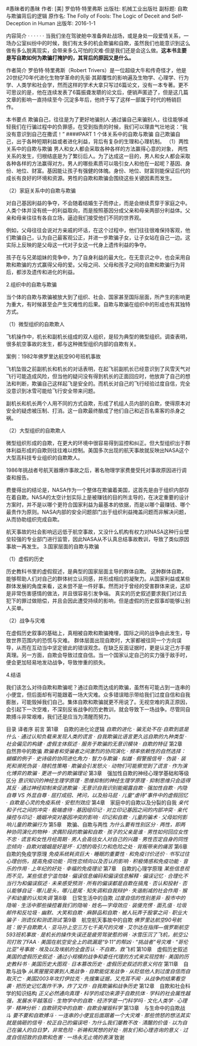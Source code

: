 #愚昧者的愚昧
作者:  [美] 罗伯特·特里弗斯
出版社: 机械工业出版社
副标题: 自欺与欺骗背后的逻辑
原作名: The Folly of Fools: The Logic of Deceit and Self-Deception in Human
出版年: 2016-1-1

 内容简介  · · · · · ·
当我们坐在驾驶舱中准备奔赴战场，或是身处一段爱情关系，一场办公室纠纷中的时候，我们有太多的机会欺骗和自欺，虽然我们也能意识到这么做有多么脱离现实，会带来多么可怕的灾难·但是我们还是会这么做。**这本书主要是写自欺如何为欺骗打掩护的，其背后的原因又是什么。**

作者简介 
罗伯特·特里弗斯（Robert Trivers）是一位超级大牛和传奇怪才，他是20世纪70年代进化生物学革命的先驱·其颠覆性的影响遍及生物学、心理学、行为学、人类学和社会学，然而这样的学术大拿只写过6篇论文，没有一本专著。更不可思议的是，他在连续发表了6篇振聋发聩的论文后，便销声匿迹了，但是这几篇文章的影响一直持续至今·沉淀多年后，他终于写了这样一部属于时代的畅销巨作。

本书要点
欺骗自己，往往是为了更好地骗别人·通过骗自己来骗别人，往往能够减轻我们在行骗过程中的负罪感，在受到指责的时候，我们可以理直气壮地说：“我没有意识到自己在撒谎！”
####PART 1 个体关系中的自欺与欺骗
自己欺骗自己，出于各种短期利益或者进化利益，背后有复杂的生理和心理机制。
（1）两性关系中的自欺与欺骗
男人和女人都会采取各种各样的方法赢得心意的对象，
两性关系的发生，归根结底是为了繁衍后人。为了达成这一目的，男人和女人都会采取各种各样的方法赢得对方。男人的哪些素质可以吸引女人和他在一起呢？基因、身份、地位、财富。基因能让孩子有强健的体魄。身份、地位、财富则能保证后代的成长有良好的环境和资源。男性的自欺和欺骗会围绕这些关键因素而发生。

（2）家庭关系中的自欺与欺骗

对自己基因利益的争夺，不会随着结婚生子而停止，而是会继续贯穿于家庭之中。人类个体并没有统一的利益取向，而是按照基因分成父亲和母亲两部分利益体。父亲和母亲往往有各自立场，逼迫我们接受他们不同的世界观。

例如，父母往往会说对方亲戚的坏话，在这个过程中，他们往往很难保持客观，他们欺骗自己，认为自己最客观公正，并进一步欺骗子女，让子女站在自己一边。这实际上反映的是父母这一代对子女这一代身上遗传利益的争夺。

孩子在与兄弟姐妹的竞争中，为了自身利益的最大化，在无意识之中，也会采用自欺和欺骗的方式赢得父母的爱。父母之间、父母和孩子之间的自欺和欺骗行为背后，都涉及遗传和进化的利益。

2.组织中的自欺与欺骗

当个体的自欺与欺骗被放大到了组织、社会、国家甚至国际层面，所产生的影响更为重大，有时候甚至会产生灾难性的后果。自欺与欺骗在组织中的形成也有其独特方式。

（1）微型组织的自欺欺人

飞机操作中，机长和副机长组成的双人组织，是较为典型的微型组织。调查表明，很多航空事故的发生，都与这种微型组织内部的自欺有关。

案例：1982年佛罗里达航空90号班机事故

飞机坠毁之前副机长和机长的对话表明，在起飞前副机长已经意识到了风雪天气对飞行可能造成风险，但当他的疑问没有得到机长的正面回应时，他放弃了自己的想法和判断，欺骗自己这样起飞是安全的。而机长对自己的飞行经验过度自信，完全没意识到冰雪可能给飞行安全带来问题。

副机长和机长两个人用不同的方式自欺，形成了机组人员内部的自欺，使得原本对安全的疑虑被压制、打消。这一自欺最终酿成了他们自己和近百名乘客的杀身之祸。

（2）大型组织的自欺欺人

微型组织形成的自欺，在更大的环境中很容易得到监控和纠正。但大型组织出于群体利益形成的自欺则往往难以控制。美国多次出现的航天事故就反映出NASA这个大型高科技专业组织的自欺欺人。

1986年挑战者号航天器爆炸事故之后，著名物理学家费曼受托对事故原因进行调查和报告。

费曼得出的结论是，NASA作为一个整体在欺骗着美国，这首先是由于组织内部存在着自欺。NASA的太空计划实际上是被赚钱的目的所主导的，在决定重要的设计方案时，并不是以哪个更符合国家利益为最基本的依据，而是以哪个最赚钱、哪个最贵作为原则。NASA内部的安全问题部门出于组织利益掩盖问题而非解决问题，从而协助组织完成自欺。

航天事故的社会影响远远低于航空事故，又没什么机构有权力对NASA这种行业壁垒较强的专业部门进行监管，因此NASA从不认真总结事故教训，导致了类似原因事故一再发生。
3.国家层面的自欺与欺骗

（1）虚假的历史

历史教科书里的虚假叙述，是典型的国家层面主导的群体自欺。
这种群体自欺，能够帮助人们对自己的群体树立认同感，并形成相应的凝聚力。从国家利益或某些群体发展的角度来看，这未尝不是一件好事。然而对于曾经的受害群体来说，这却是非常伤害感情的做法，并且很容易引发争端。
真实的历史叙述要求我们对过去犯下的罪过做赔偿，并且会因此遭受持续的影响，但是虚假的历史叙事却能够让别人买单。

（2）战争与灾难

在虚假历史叙事的基础上，真相被自欺和欺骗掩埋，国际之间的战争由此发生，导致世界范围内的恐慌与灾难。
群体层面出现自欺时，大家都被往同一个方向误导，从而在互动当中坚定彼此的错误观念。在缺乏反面证据时，更是认定己方手握真理。另一方面，自欺会导致过度自信。当一个国家认定自己的实力强于敌手时，便会更加轻易地发动战争，导致惨重的损失。

4.结语

我们该怎么对待自欺和欺骗呢？通过自欺而达成的欺骗，虽然有可能占到一连串的小便宜，但后面却有可能跟着一场大灾难。众多错误暗示带给我们过度自信和自我膨胀，可能毁掉我们自己。集体自欺和欺骗就更不用说了。无视空难的真正原因，会引起下一次空难，不深刻反省战争的历史教训，就会导致下一场战争。尽管同自欺搏斗非常艰难，我们还是应当为清醒而努力。











目录
译者序
前言
第1章　自欺的进化论逻辑
*自欺的进化  · 骗无处不在·自欺到底是什么 · 通过认知负载来发现人类的谎言 · 自我欺骗比语言更久远自欺的九种类型 · 社会偏见的构建 · 虚假主体叙述 · 服务于欺骗的无意识模块 · 自欺的特征*
第2章　自然界中的欺骗
*欺骗者和受骗者之间激烈的协同演化 · 频率依赖性的自然选择：蝴蝶的例子 · 史诗级的协同进化角力 ·  智力与欺骗 · 拟雌 · 假警报信号 · 伪装 · 装死和濒死伪装 · 随机性策略 · 欺骗会引发怒火 · 动物们可能察觉到了谎言 · 作为演化博弈的欺骗 · 更进一步的欺骗理论*
第3章　强加性自欺的神经心理学基础和等级区分
*意识知识的神经生理学原理 · 思维抑制的神经生理学原理 · 抑制思维只会适得其反 · 通过神经抑制来促进欺骗 · 无意识自我识别能揭露自欺 · 强加性自欺 · 内隐自尊 VS 外显自尊 · 屈打成招、拷问，以及拍马屁 · 儿童“虐待”事件中的虚假回忆 · 自欺是心灵的免疫系统 · 安慰剂效应*
第4章　家庭中的自欺以及分裂的自我
*亲代和子代之间的冲突 · 极端虐待 · 基因组印记 · 对立印记基因之间的内部冲突 · 亲代操控与印记 · 婚姻冲突对基因冲突的影响 · 印记和自欺 · 儿童的骗术 · 父母如何影响儿童的欺骗行为*
第5章　欺骗、自欺与两性
*为什么要有性别区分 · 两性，即两种协同演化的物种 · 求偶阶段的欺骗和自欺 · 孩子的父亲是谁 · 男性如何回应女性不忠 · 谎言和女性月经周期 · 男人会高估女人对自己的兴趣 · 男性否定自身的同性恋倾向 · 自欺对婚姻是好是坏 · 幻想的吸引力和危险之处 · 背叛带来的痛苦*
第6章　自欺的免疫学原理
*免疫系统耗资巨大 · 睡眠的重要性 · 和免疫讨价还价 · 书写过往心理创伤，提高免疫功能 · 同性恋倾向以及否认的影响 · 积极情感和免疫功能 · 音乐的作用 · 上年纪的好处 · 幸福的免疫理论*
第7章　自欺的心理学原理
*某些信息视而不见，某些信息宁滥勿缺 · 偏误信息编码和偏误信息解释 · 偏误记忆 · 合理化不当行为和偏误叙述 · 未来感受预测 · 所有的偏误都是自欺在搞鬼 · 否认和投射 · 否认能够自证 · 哪儿是头，哪儿是尾 · 知失调和自我辩护 · 失谐削减的社会作用 · 猴子和幼童的认知失调*
第8章　日常生活中的自欺
*过度自信的性别差异 · 股市中的隐喻 · 生活中那些操控着我们的隐喻 · 姓名—字母效应 · 装傻充愣 · 面孔值 · 垃圾邮件和反垃圾 · 幽默、大笑和自欺 · 麻醉品和自欺 · 被人玩弄于股掌之间 · 职业大骗子 · 测谎仪和测谎测试*
第9章　航空航天事故中的自欺
*佛罗里达航空90号航班：毁于自欺欺人 · 亚马孙上空三万七千英尺的灾难 · 艾尔达在指挥—俄罗斯航空593班机事故 · 是机长的操作失误还是疲劳驾驶惹的祸 · 冰雪压沉了飞机，航空公司打败了FAA · 美国在航空安全上的疏漏是“9·11”的帮凶 · “挑战者”号灾难 · “哥伦比亚”号事故 · 埃及以及埃航的全盘否认 · 不自欺，救飞机*
第10章　虚假历史叙述
*美国的虚假历史叙述 · 通过小规模的战争和委任代理的方式来实现控制 · 美国的历史教科书 · 美国历史大图观 · 日本篡改历史 · 虚假历史叙述的意义何在*
第11章　自欺与战争
*从黑猩猩突袭到人类战争 · 自欺能促发战争 · 从贬低他人到过度自信而自取灭亡 · 美国2003年攻打伊拉克 · 先搜集证据，又充耳不闻 · 从战争的结果看空袭 · 把历史记忆轰炸干净，炸了又炸 · 自我欺骗和战争历史*
第12章　自欺和社会科学的知识结构
*正义必然通向真理 · 科学的成功来源于自欺抗体 · 学科的社会属性越强，发展水平越落后 · 生物学中的自欺 · 经济学是一门科学吗 · 文化人类学 · 心理学 · 精神分析：自欺研究中的自欺 · 自欺会摧毁科学*
第13章　与生命中的自欺战斗
*要不要和自欺搏斗 · 一连串的小便宜后面跟着一个大灾难 · 那些愤怒的想法其实就是搞砸的信号 · 校正自己的偏误吧 · 为什么我们屡教不改 · 清醒的价值 · 以为自己在骗人的白日梦，非常危险 · 祈祷和冥想的好处 · 朋友们和心理咨询的意义 · 过度自信招致的自欺和危害 · 一场永无止境的表演*
致谢
